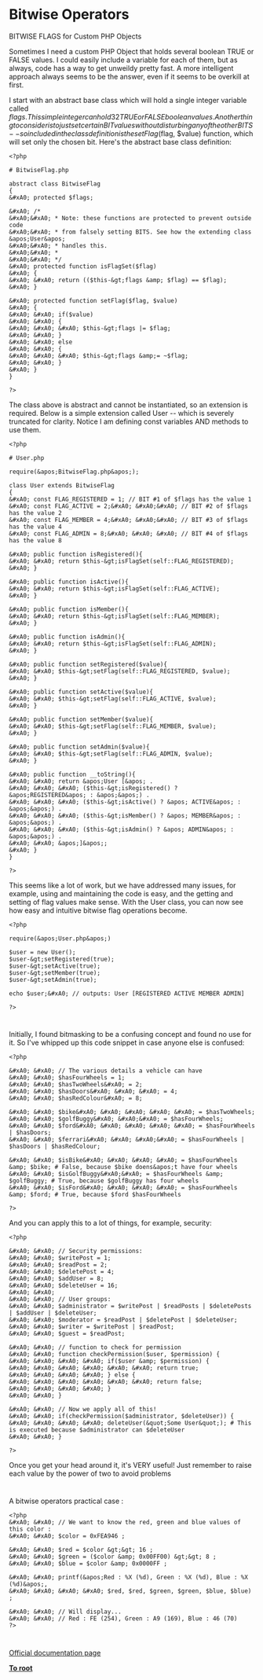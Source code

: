 # Bitwise Operators





BITWISE FLAGS for Custom PHP Objects

Sometimes I need a custom PHP Object that holds several boolean TRUE or FALSE values. I could easily include a variable for each of them, but as always, code has a way to get unweildy pretty fast. A more intelligent approach always seems to be the answer, even if it seems to be overkill at first.

I start with an abstract base class which will hold a single integer variable called $flags. This simple integer can hold 32 TRUE or FALSE boolean values. Another thing to consider is to just set certain BIT values without disturbing any of the other BITS -- so included in the class definition is the setFlag($flag, $value) function, which will set only the chosen bit. Here&apos;s the abstract base class definition: 



```
<?php

# BitwiseFlag.php

abstract class BitwiseFlag
{
&#xA0; protected $flags;

&#xA0; /*
&#xA0;&#xA0; * Note: these functions are protected to prevent outside code
&#xA0;&#xA0; * from falsely setting BITS. See how the extending class &apos;User&apos;
&#xA0;&#xA0; * handles this.
&#xA0;&#xA0; *
&#xA0;&#xA0; */
&#xA0; protected function isFlagSet($flag)
&#xA0; {
&#xA0; &#xA0; return (($this-&gt;flags &amp; $flag) == $flag);
&#xA0; }

&#xA0; protected function setFlag($flag, $value)
&#xA0; {
&#xA0; &#xA0; if($value)
&#xA0; &#xA0; {
&#xA0; &#xA0; &#xA0; $this-&gt;flags |= $flag;
&#xA0; &#xA0; }
&#xA0; &#xA0; else
&#xA0; &#xA0; {
&#xA0; &#xA0; &#xA0; $this-&gt;flags &amp;= ~$flag;
&#xA0; &#xA0; }
&#xA0; }
}

?>
```


The class above is abstract and cannot be instantiated, so an extension is required. Below is a simple extension called User -- which is severely truncated for clarity. Notice I am defining const variables AND methods to use them.



```
<?php

# User.php

require(&apos;BitwiseFlag.php&apos;);

class User extends BitwiseFlag
{
&#xA0; const FLAG_REGISTERED = 1; // BIT #1 of $flags has the value 1
&#xA0; const FLAG_ACTIVE = 2;&#xA0; &#xA0;&#xA0; // BIT #2 of $flags has the value 2
&#xA0; const FLAG_MEMBER = 4;&#xA0; &#xA0;&#xA0; // BIT #3 of $flags has the value 4
&#xA0; const FLAG_ADMIN = 8;&#xA0; &#xA0; &#xA0; // BIT #4 of $flags has the value 8

&#xA0; public function isRegistered(){
&#xA0; &#xA0; return $this-&gt;isFlagSet(self::FLAG_REGISTERED);
&#xA0; }

&#xA0; public function isActive(){
&#xA0; &#xA0; return $this-&gt;isFlagSet(self::FLAG_ACTIVE);
&#xA0; }

&#xA0; public function isMember(){
&#xA0; &#xA0; return $this-&gt;isFlagSet(self::FLAG_MEMBER);
&#xA0; }

&#xA0; public function isAdmin(){
&#xA0; &#xA0; return $this-&gt;isFlagSet(self::FLAG_ADMIN);
&#xA0; }

&#xA0; public function setRegistered($value){
&#xA0; &#xA0; $this-&gt;setFlag(self::FLAG_REGISTERED, $value);
&#xA0; }

&#xA0; public function setActive($value){
&#xA0; &#xA0; $this-&gt;setFlag(self::FLAG_ACTIVE, $value);
&#xA0; }

&#xA0; public function setMember($value){
&#xA0; &#xA0; $this-&gt;setFlag(self::FLAG_MEMBER, $value);
&#xA0; }

&#xA0; public function setAdmin($value){
&#xA0; &#xA0; $this-&gt;setFlag(self::FLAG_ADMIN, $value);
&#xA0; }

&#xA0; public function __toString(){
&#xA0; &#xA0; return &apos;User [&apos; .
&#xA0; &#xA0; &#xA0; ($this-&gt;isRegistered() ? &apos;REGISTERED&apos; : &apos;&apos;) .
&#xA0; &#xA0; &#xA0; ($this-&gt;isActive() ? &apos; ACTIVE&apos; : &apos;&apos;) .
&#xA0; &#xA0; &#xA0; ($this-&gt;isMember() ? &apos; MEMBER&apos; : &apos;&apos;) .
&#xA0; &#xA0; &#xA0; ($this-&gt;isAdmin() ? &apos; ADMIN&apos; : &apos;&apos;) .
&#xA0; &#xA0; &apos;]&apos;;
&#xA0; }
}

?>
```


This seems like a lot of work, but we have addressed many issues, for example, using and maintaining the code is easy, and the getting and setting of flag values make sense. With the User class, you can now see how easy and intuitive bitwise flag operations become.



```
<?php

require(&apos;User.php&apos;)

$user = new User();
$user-&gt;setRegistered(true);
$user-&gt;setActive(true);
$user-&gt;setMember(true);
$user-&gt;setAdmin(true);

echo $user;&#xA0; // outputs: User [REGISTERED ACTIVE MEMBER ADMIN]

?>
```



  

#



Initially, I found bitmasking to be a confusing concept and found no use for it. So I&apos;ve whipped up this code snippet in case anyone else is confused:



```
<?php

&#xA0; &#xA0; // The various details a vehicle can have
&#xA0; &#xA0; $hasFourWheels = 1;
&#xA0; &#xA0; $hasTwoWheels&#xA0; = 2;
&#xA0; &#xA0; $hasDoors&#xA0; &#xA0; &#xA0; = 4;
&#xA0; &#xA0; $hasRedColour&#xA0; = 8;

&#xA0; &#xA0; $bike&#xA0; &#xA0; &#xA0; &#xA0; &#xA0; = $hasTwoWheels;
&#xA0; &#xA0; $golfBuggy&#xA0; &#xA0;&#xA0; = $hasFourWheels;
&#xA0; &#xA0; $ford&#xA0; &#xA0; &#xA0; &#xA0; &#xA0; = $hasFourWheels | $hasDoors;
&#xA0; &#xA0; $ferrari&#xA0; &#xA0; &#xA0;&#xA0; = $hasFourWheels | $hasDoors | $hasRedColour;

&#xA0; &#xA0; $isBike&#xA0; &#xA0; &#xA0; &#xA0; = $hasFourWheels &amp; $bike; # False, because $bike doens&apos;t have four wheels
&#xA0; &#xA0; $isGolfBuggy&#xA0;&#xA0; = $hasFourWheels &amp; $golfBuggy; # True, because $golfBuggy has four wheels
&#xA0; &#xA0; $isFord&#xA0; &#xA0; &#xA0; &#xA0; = $hasFourWheels &amp; $ford; # True, because $ford $hasFourWheels

?>
```


And you can apply this to a lot of things, for example, security:



```
<?php

&#xA0; &#xA0; // Security permissions:
&#xA0; &#xA0; $writePost = 1;
&#xA0; &#xA0; $readPost = 2;
&#xA0; &#xA0; $deletePost = 4;
&#xA0; &#xA0; $addUser = 8;
&#xA0; &#xA0; $deleteUser = 16;
&#xA0; &#xA0; 
&#xA0; &#xA0; // User groups:
&#xA0; &#xA0; $administrator = $writePost | $readPosts | $deletePosts | $addUser | $deleteUser;
&#xA0; &#xA0; $moderator = $readPost | $deletePost | $deleteUser;
&#xA0; &#xA0; $writer = $writePost | $readPost;
&#xA0; &#xA0; $guest = $readPost;

&#xA0; &#xA0; // function to check for permission
&#xA0; &#xA0; function checkPermission($user, $permission) {
&#xA0; &#xA0; &#xA0; &#xA0; if($user &amp; $permission) {
&#xA0; &#xA0; &#xA0; &#xA0; &#xA0; &#xA0; return true;
&#xA0; &#xA0; &#xA0; &#xA0; } else {
&#xA0; &#xA0; &#xA0; &#xA0; &#xA0; &#xA0; return false;
&#xA0; &#xA0; &#xA0; &#xA0; }
&#xA0; &#xA0; }

&#xA0; &#xA0; // Now we apply all of this!
&#xA0; &#xA0; if(checkPermission($administrator, $deleteUser)) {
&#xA0; &#xA0; &#xA0; &#xA0; deleteUser(&quot;Some User&quot;); # This is executed because $administrator can $deleteUser
&#xA0; &#xA0; }

?>
```


Once you get your head around it, it&apos;s VERY useful! Just remember to raise each value by the power of two to avoid problems

  

#



A bitwise operators practical case :



```
<?php
&#xA0; &#xA0; // We want to know the red, green and blue values of this color :
&#xA0; &#xA0; $color = 0xFEA946 ;

&#xA0; &#xA0; $red = $color &gt;&gt; 16 ;
&#xA0; &#xA0; $green = ($color &amp; 0x00FF00) &gt;&gt; 8 ;
&#xA0; &#xA0; $blue = $color &amp; 0x0000FF ;

&#xA0; &#xA0; printf(&apos;Red : %X (%d), Green : %X (%d), Blue : %X (%d)&apos;,
&#xA0; &#xA0; &#xA0; &#xA0; $red, $red, $green, $green, $blue, $blue) ;

&#xA0; &#xA0; // Will display...
&#xA0; &#xA0; // Red : FE (254), Green : A9 (169), Blue : 46 (70)
?>
```



  

#

[Official documentation page](https://www.php.net/manual/en/language.operators.bitwise.php)

**[To root](/README.md)**